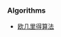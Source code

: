 
### Algorithms


* [欧几里得算法](https://github.com/hao14293/2020-Postgraduate-408/blob/master/Algorithm/%E6%AC%A7%E5%87%A0%E9%87%8C%E5%BE%97%E7%AE%97%E6%B3%95.md)
